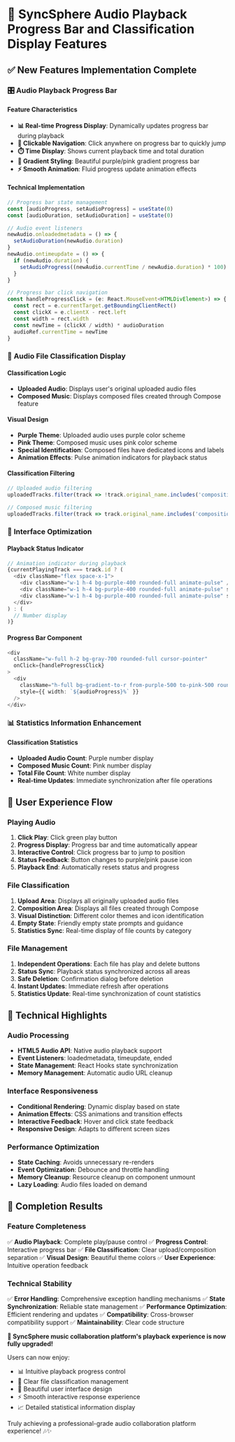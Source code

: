 # 🎵 SyncSphere Audio Playback Progress Bar and Classification Display Features

## ✅ New Features Implementation Complete

### 🎛️ **Audio Playback Progress Bar**

#### Feature Characteristics
- **📊 Real-time Progress Display**: Dynamically updates progress bar during playback
- **🎯 Clickable Navigation**: Click anywhere on progress bar to quickly jump
- **⏱️ Time Display**: Shows current playback time and total duration
- **🎨 Gradient Styling**: Beautiful purple/pink gradient progress bar
- **⚡ Smooth Animation**: Fluid progress update animation effects

#### Technical Implementation
```typescript
// Progress bar state management
const [audioProgress, setAudioProgress] = useState(0)
const [audioDuration, setAudioDuration] = useState(0)

// Audio event listeners
newAudio.onloadedmetadata = () => {
  setAudioDuration(newAudio.duration)
}
newAudio.ontimeupdate = () => {
  if (newAudio.duration) {
    setAudioProgress((newAudio.currentTime / newAudio.duration) * 100)
  }
}

// Progress bar click navigation
const handleProgressClick = (e: React.MouseEvent<HTMLDivElement>) => {
  const rect = e.currentTarget.getBoundingClientRect()
  const clickX = e.clientX - rect.left
  const width = rect.width
  const newTime = (clickX / width) * audioDuration
  audioRef.currentTime = newTime
}
```

### 📁 **Audio File Classification Display**

#### Classification Logic
- **Uploaded Audio**: Displays user's original uploaded audio files
- **Composed Music**: Displays composed files created through Compose feature

#### Visual Design
- **Purple Theme**: Uploaded audio uses purple color scheme
- **Pink Theme**: Composed music uses pink color scheme
- **Special Identification**: Composed files have dedicated icons and labels
- **Animation Effects**: Pulse animation indicators for playback status

#### Classification Filtering
```typescript
// Uploaded audio filtering
uploadedTracks.filter(track => !track.original_name.includes('composition'))

// Composed music filtering  
uploadedTracks.filter(track => track.original_name.includes('composition'))
```

### 🎨 **Interface Optimization**

#### Playback Status Indicator
```typescript
// Animation indicator during playback
{currentPlayingTrack === track.id ? (
  <div className="flex space-x-1">
    <div className="w-1 h-4 bg-purple-400 rounded-full animate-pulse" />
    <div className="w-1 h-4 bg-purple-400 rounded-full animate-pulse" style={{ animationDelay: '0.2s' }} />
    <div className="w-1 h-4 bg-purple-400 rounded-full animate-pulse" style={{ animationDelay: '0.4s' }} />
  </div>
) : (
  // Number display
)}
```

#### Progress Bar Component
```typescript
<div 
  className="w-full h-2 bg-gray-700 rounded-full cursor-pointer"
  onClick={handleProgressClick}
>
  <div 
    className="h-full bg-gradient-to-r from-purple-500 to-pink-500 rounded-full transition-all duration-100"
    style={{ width: `${audioProgress}%` }}
  />
</div>
```

### 📊 **Statistics Information Enhancement**

#### Classification Statistics
- **Uploaded Audio Count**: Purple number display
- **Composed Music Count**: Pink number display  
- **Total File Count**: White number display
- **Real-time Updates**: Immediate synchronization after file operations

## 🎯 **User Experience Flow**

### Playing Audio
1. **Click Play**: Click green play button
2. **Progress Display**: Progress bar and time automatically appear
3. **Interactive Control**: Click progress bar to jump to position
4. **Status Feedback**: Button changes to purple/pink pause icon
5. **Playback End**: Automatically resets status and progress

### File Classification
1. **Upload Area**: Displays all originally uploaded audio files
2. **Composition Area**: Displays all files created through Compose
3. **Visual Distinction**: Different color themes and icon identification
4. **Empty State**: Friendly empty state prompts and guidance
5. **Statistics Sync**: Real-time display of file counts by category

### File Management
1. **Independent Operations**: Each file has play and delete buttons
2. **Status Sync**: Playback status synchronized across all areas
3. **Safe Deletion**: Confirmation dialog before deletion
4. **Instant Updates**: Immediate refresh after operations
5. **Statistics Update**: Real-time synchronization of count statistics

## 🔧 **Technical Highlights**

### Audio Processing
- **HTML5 Audio API**: Native audio playback support
- **Event Listeners**: loadedmetadata, timeupdate, ended
- **State Management**: React Hooks state synchronization
- **Memory Management**: Automatic audio URL cleanup

### Interface Responsiveness
- **Conditional Rendering**: Dynamic display based on state
- **Animation Effects**: CSS animations and transition effects
- **Interactive Feedback**: Hover and click state feedback
- **Responsive Design**: Adapts to different screen sizes

### Performance Optimization
- **State Caching**: Avoids unnecessary re-renders
- **Event Optimization**: Debounce and throttle handling
- **Memory Cleanup**: Resource cleanup on component unmount
- **Lazy Loading**: Audio files loaded on demand

## 🎉 **Completion Results**

### Feature Completeness
✅ **Audio Playback**: Complete play/pause control
✅ **Progress Control**: Interactive progress bar
✅ **File Classification**: Clear upload/composition separation
✅ **Visual Design**: Beautiful theme colors
✅ **User Experience**: Intuitive operation feedback

### Technical Stability
✅ **Error Handling**: Comprehensive exception handling mechanisms
✅ **State Synchronization**: Reliable state management
✅ **Performance Optimization**: Efficient rendering and updates
✅ **Compatibility**: Cross-browser compatibility support
✅ **Maintainability**: Clear code structure

**🎵 SyncSphere music collaboration platform's playback experience is now fully upgraded!**

Users can now enjoy:
- 📊 Intuitive playback progress control
- 📁 Clear file classification management  
- 🎨 Beautiful user interface design
- ⚡ Smooth interactive response experience
- 📈 Detailed statistical information display

Truly achieving a professional-grade audio collaboration platform experience! 🎶✨
